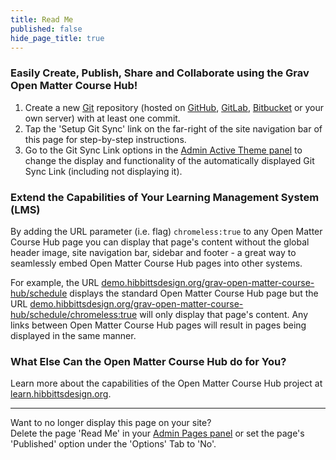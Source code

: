 ```yaml
---
title: Read Me
published: false
hide_page_title: true
---
```


### Easily Create, Publish, Share and Collaborate using the Grav Open Matter Course Hub!  

1. Create a new [Git](https://git-scm.com/) repository (hosted on [GitHub](https://github.com/), [GitLab](https://about.gitlab.com/), [Bitbucket](https://bitbucket.org/) or your own server) with at least one commit.
2. Tap the 'Setup Git Sync' link on the far-right of the site navigation bar of this page for step-by-step instructions.
3. Go to the Git Sync Link options in the [Admin Active Theme panel](../../admin/themes/mytheme) to change the display and functionality of the automatically displayed Git Sync Link (including not displaying it).

### Extend the Capabilities of Your Learning Management System (LMS)  

By adding the URL parameter (i.e. flag) `chromeless:true` to any Open Matter Course Hub page you can display that page's content without the global header image, site navigation bar, sidebar and footer - a great way to seamlessly embed Open Matter Course Hub pages into other systems.  

For example, the URL [demo.hibbittsdesign.org/grav-open-matter-course-hub/schedule](https://demo.hibbittsdesign.org/grav-open-matter-course-hub/schedule) displays the standard Open Matter Course Hub page but the URL [demo.hibbittsdesign.org/grav-open-matter-course-hub/schedule/chromeless:true](https://demo.hibbittsdesign.org/grav-open-matter-course-hub/schedule/chromeless:true) will only display that page's content. Any links between Open Matter Course Hub pages will result in pages being displayed in the same manner.

### What Else Can the Open Matter Course Hub do for You? ##
Learn more about the capabilities of the Open Matter Course Hub project at [learn.hibbittsdesign.org](http://learn.hibbittsdesign.org/coursehub).

<hr>

Want to no longer display this page on your site?  
Delete the page 'Read Me' in your [Admin Pages panel](../../admin/pages) or set the page's 'Published' option under the 'Options' Tab to 'No'.
